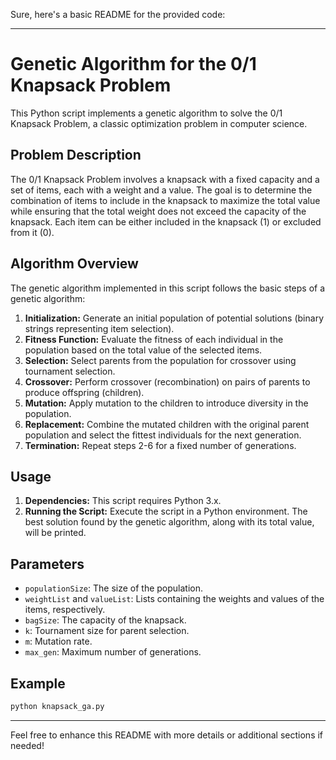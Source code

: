 Sure, here's a basic README for the provided code:

---

# Genetic Algorithm for the 0/1 Knapsack Problem

This Python script implements a genetic algorithm to solve the 0/1 Knapsack Problem, a classic optimization problem in computer science.

## Problem Description
The 0/1 Knapsack Problem involves a knapsack with a fixed capacity and a set of items, each with a weight and a value. The goal is to determine the combination of items to include in the knapsack to maximize the total value while ensuring that the total weight does not exceed the capacity of the knapsack. Each item can be either included in the knapsack (1) or excluded from it (0).

## Algorithm Overview
The genetic algorithm implemented in this script follows the basic steps of a genetic algorithm:

1. **Initialization:** Generate an initial population of potential solutions (binary strings representing item selection).
2. **Fitness Function:** Evaluate the fitness of each individual in the population based on the total value of the selected items.
3. **Selection:** Select parents from the population for crossover using tournament selection.
4. **Crossover:** Perform crossover (recombination) on pairs of parents to produce offspring (children).
5. **Mutation:** Apply mutation to the children to introduce diversity in the population.
6. **Replacement:** Combine the mutated children with the original parent population and select the fittest individuals for the next generation.
7. **Termination:** Repeat steps 2-6 for a fixed number of generations.

## Usage
1. **Dependencies:** This script requires Python 3.x.
2. **Running the Script:** Execute the script in a Python environment. The best solution found by the genetic algorithm, along with its total value, will be printed.

## Parameters
- `populationSize`: The size of the population.
- `weightList` and `valueList`: Lists containing the weights and values of the items, respectively.
- `bagSize`: The capacity of the knapsack.
- `k`: Tournament size for parent selection.
- `m`: Mutation rate.
- `max_gen`: Maximum number of generations.

## Example
```python
python knapsack_ga.py
```



---

Feel free to enhance this README with more details or additional sections if needed!
